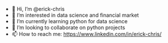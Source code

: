 - 👋 Hi, I’m @erick-chris
- 👀 I’m interested in data science and financial market
- 🌱 I’m currently learning python for data science
- 💞️ I’m looking to collaborate on python projects
- 📫 How to reach me: https://www.linkedin.com/in/erick-chris/

<!---
erick-chris/erick-chris is a ✨ special ✨ repository because its `README.md` (this file) appears on your GitHub profile.
You can click the Preview link to take a look at your changes.
--->
